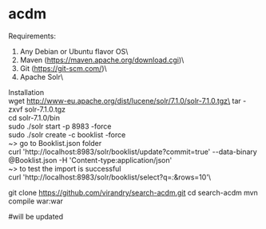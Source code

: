# acdm

Requirements:
1. Any Debian or Ubuntu flavor OS\
2. Maven (https://maven.apache.org/download.cgi)\
3. Git (https://git-scm.com/)\
4. Apache Solr\

Installation\
wget http://www-eu.apache.org/dist/lucene/solr/7.1.0/solr-7.1.0.tgz\
tar -zxvf solr-7.1.0.tgz\
cd solr-7.1.0/bin\
sudo ./solr start -p 8983 -force\
sudo ./solr create -c booklist -force\
~> go to Booklist.json folder\
curl 'http://localhost:8983/solr/booklist/update?commit=true' --data-binary @Booklist.json -H 'Content-type:application/json'\
~> to test the import is successful\
curl 'http://localhost:8983/solr/booklist/select?q=*:*&rows=10'\

git clone https://github.com/virandry/search-acdm.git
cd search-acdm
mvn compile war:war

#will be updated

